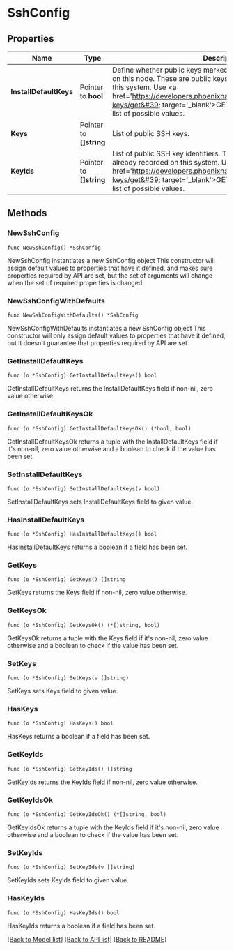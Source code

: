 # SshConfig

## Properties

Name | Type | Description | Notes
------------ | ------------- | ------------- | -------------
**InstallDefaultKeys** | Pointer to **bool** | Define whether public keys marked as default should be installed on this node. These are public keys that were already recorded on this system. Use &lt;a href&#x3D;&#39;https://developers.phoenixnap.com/docs/bmc/1/routes/ssh-keys/get&#39; target&#x3D;&#39;_blank&#39;&gt;GET /ssh-keys&lt;/a&gt; to retrieve a list of possible values. | [optional] [default to true]
**Keys** | Pointer to **[]string** | List of public SSH keys. | [optional] 
**KeyIds** | Pointer to **[]string** | List of public SSH key identifiers. These are public keys that were already recorded on this system. Use &lt;a href&#x3D;&#39;https://developers.phoenixnap.com/docs/bmc/1/routes/ssh-keys/get&#39; target&#x3D;&#39;_blank&#39;&gt;GET /ssh-keys&lt;/a&gt; to retrieve a list of possible values. | [optional] 

## Methods

### NewSshConfig

`func NewSshConfig() *SshConfig`

NewSshConfig instantiates a new SshConfig object
This constructor will assign default values to properties that have it defined,
and makes sure properties required by API are set, but the set of arguments
will change when the set of required properties is changed

### NewSshConfigWithDefaults

`func NewSshConfigWithDefaults() *SshConfig`

NewSshConfigWithDefaults instantiates a new SshConfig object
This constructor will only assign default values to properties that have it defined,
but it doesn't guarantee that properties required by API are set

### GetInstallDefaultKeys

`func (o *SshConfig) GetInstallDefaultKeys() bool`

GetInstallDefaultKeys returns the InstallDefaultKeys field if non-nil, zero value otherwise.

### GetInstallDefaultKeysOk

`func (o *SshConfig) GetInstallDefaultKeysOk() (*bool, bool)`

GetInstallDefaultKeysOk returns a tuple with the InstallDefaultKeys field if it's non-nil, zero value otherwise
and a boolean to check if the value has been set.

### SetInstallDefaultKeys

`func (o *SshConfig) SetInstallDefaultKeys(v bool)`

SetInstallDefaultKeys sets InstallDefaultKeys field to given value.

### HasInstallDefaultKeys

`func (o *SshConfig) HasInstallDefaultKeys() bool`

HasInstallDefaultKeys returns a boolean if a field has been set.

### GetKeys

`func (o *SshConfig) GetKeys() []string`

GetKeys returns the Keys field if non-nil, zero value otherwise.

### GetKeysOk

`func (o *SshConfig) GetKeysOk() (*[]string, bool)`

GetKeysOk returns a tuple with the Keys field if it's non-nil, zero value otherwise
and a boolean to check if the value has been set.

### SetKeys

`func (o *SshConfig) SetKeys(v []string)`

SetKeys sets Keys field to given value.

### HasKeys

`func (o *SshConfig) HasKeys() bool`

HasKeys returns a boolean if a field has been set.

### GetKeyIds

`func (o *SshConfig) GetKeyIds() []string`

GetKeyIds returns the KeyIds field if non-nil, zero value otherwise.

### GetKeyIdsOk

`func (o *SshConfig) GetKeyIdsOk() (*[]string, bool)`

GetKeyIdsOk returns a tuple with the KeyIds field if it's non-nil, zero value otherwise
and a boolean to check if the value has been set.

### SetKeyIds

`func (o *SshConfig) SetKeyIds(v []string)`

SetKeyIds sets KeyIds field to given value.

### HasKeyIds

`func (o *SshConfig) HasKeyIds() bool`

HasKeyIds returns a boolean if a field has been set.


[[Back to Model list]](../README.md#documentation-for-models) [[Back to API list]](../README.md#documentation-for-api-endpoints) [[Back to README]](../README.md)


